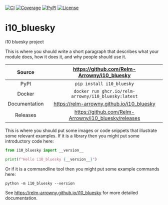[![CI](https://github.com/Relm-Arrowny/i10_bluesky/actions/workflows/ci.yml/badge.svg)](https://github.com/Relm-Arrowny/i10_bluesky/actions/workflows/ci.yml)
[![Coverage](https://codecov.io/gh/Relm-Arrowny/i10_bluesky/branch/main/graph/badge.svg)](https://codecov.io/gh/Relm-Arrowny/i10_bluesky)
[![PyPI](https://img.shields.io/pypi/v/i10_bluesky.svg)](https://pypi.org/project/i10_bluesky)
[![License](https://img.shields.io/badge/License-Apache%202.0-blue.svg)](https://opensource.org/licenses/Apache-2.0)

# i10_bluesky

i10 bluesky project

This is where you should write a short paragraph that describes what your module does,
how it does it, and why people should use it.

Source          | <https://github.com/Relm-Arrowny/i10_bluesky>
:---:           | :---:
PyPI            | `pip install i10_bluesky`
Docker          | `docker run ghcr.io/relm-arrowny/i10_bluesky:latest`
Documentation   | <https://relm-arrowny.github.io/i10_bluesky>
Releases        | <https://github.com/Relm-Arrowny/i10_bluesky/releases>

This is where you should put some images or code snippets that illustrate
some relevant examples. If it is a library then you might put some
introductory code here:

```python
from i10_bluesky import __version__

print(f"Hello i10_bluesky {__version__}")
```

Or if it is a commandline tool then you might put some example commands here:

```
python -m i10_bluesky --version
```

<!-- README only content. Anything below this line won't be included in index.md -->

See https://relm-arrowny.github.io/i10_bluesky for more detailed documentation.
